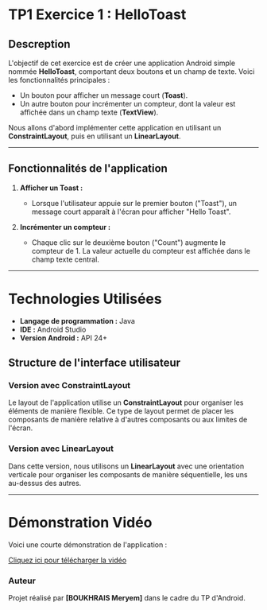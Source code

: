 # TP1 Exercice 1 : HelloToast

## Descreption
L'objectif de cet exercice est de créer une application Android simple nommée **HelloToast**, comportant deux boutons et un champ de texte. Voici les fonctionnalités principales :
- Un bouton pour afficher un message court (**Toast**).
- Un autre bouton pour incrémenter un compteur, dont la valeur est affichée dans un champ texte (**TextView**).

Nous allons d'abord implémenter cette application en utilisant un **ConstraintLayout**, puis en utilisant un **LinearLayout**.

---

## Fonctionnalités de l'application
1. **Afficher un Toast :** 
   - Lorsque l'utilisateur appuie sur le premier bouton ("Toast"), un message court apparaît à l'écran pour afficher "Hello Toast".
   
2. **Incrémenter un compteur :** 
   - Chaque clic sur le deuxième bouton ("Count") augmente le compteur de 1. La valeur actuelle du compteur est affichée dans le champ texte central.

---
# Technologies Utilisées

- **Langage de programmation :** Java
- **IDE :** Android Studio
- **Version Android :** API 24+ 

## Structure de l'interface utilisateur

### Version avec ConstraintLayout
Le layout de l'application utilise un **ConstraintLayout** pour organiser les éléments de manière flexible. Ce type de layout permet de placer les composants de manière relative à d'autres composants ou aux limites de l'écran.


### Version avec LinearLayout
Dans cette version, nous utilisons un **LinearLayout** avec une orientation verticale pour organiser les composants de manière séquentielle, les uns au-dessus des autres.

---
# Démonstration Vidéo

Voici une courte démonstration de l'application :

[Cliquez ici pour télécharger la vidéo](https://drive.google.com/file/d/1-S-mrJcG3JRHwtgZQwpC-covllpALCQ4/view?usp=sharing)


### Auteur
Projet réalisé par **[BOUKHRAIS Meryem]** dans le cadre du TP d'Android.
